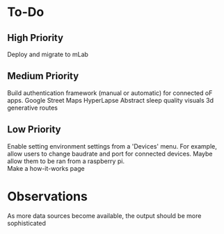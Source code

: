 To-Do
===

High Priority
---
Deploy and migrate to mLab

Medium Priority
---
Build authentication framework (manual or automatic) for connected oF apps.
Google Street Maps HyperLapse
Abstract sleep quality visuals
3d generative routes


Low Priority
---
Enable setting environment settings from a 'Devices' menu. For example, allow users to change baudrate and port for connected devices. Maybe allow them to be ran from a raspberry pi.  
Make a how-it-works page


Observations
===
As more data sources become available, the output should be more sophisticated